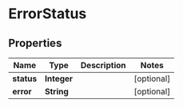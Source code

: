 
# ErrorStatus

## Properties
Name | Type | Description | Notes
------------ | ------------- | ------------- | -------------
**status** | **Integer** |  |  [optional]
**error** | **String** |  |  [optional]



